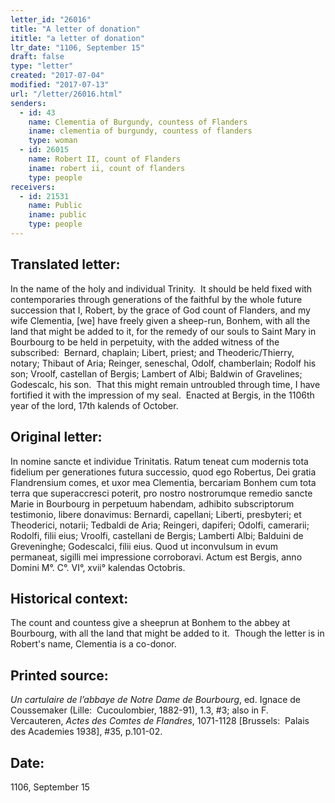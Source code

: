 ```yaml
---
letter_id: "26016"
title: "A letter of donation"
ititle: "a letter of donation"
ltr_date: "1106, September 15"
draft: false
type: "letter"
created: "2017-07-04"
modified: "2017-07-13"
url: "/letter/26016.html"
senders:
  - id: 43
    name: Clementia of Burgundy, countess of Flanders
    iname: clementia of burgundy, countess of flanders
    type: woman
  - id: 26015
    name: Robert II, count of Flanders
    iname: robert ii, count of flanders
    type: people
receivers:
  - id: 21531
    name: Public
    iname: public
    type: people
---
```

<h2> Translated letter:</h2><p>In the name of the holy and individual Trinity.&nbsp; It should be held fixed with contemporaries through generations of the faithful by the whole future succession that I, Robert, by the grace of God count of Flanders, and my wife Clementia, [we] have freely given a sheep-run, Bonhem, with all the land that might be added to it, for the remedy of our souls to Saint Mary in Bourbourg to be held in perpetuity, with the added witness of the subscribed:&nbsp; Bernard, chaplain; Libert, priest; and Theoderic/Thierry, notary; Thibaut of Aria; Reinger, seneschal, Odolf, chamberlain; Rodolf his son; Vroolf, castellan of Bergis; Lambert of Albi; Baldwin of Gravelines; Godescalc, his son.&nbsp; That this might remain untroubled through time, I have fortified it with the impression of my seal.&nbsp; Enacted at Bergis, in the 1106th year of the lord, 17th kalends of October.</p><h2 class="mt-4"> Original letter:</h2><p>In nomine sancte et individue Trinitatis. Ratum teneat cum modernis tota fidelium per generationes futura successio, quod ego Robertus, Dei gratia Flandrensium comes, et uxor mea Clementia, bercariam Bonhem cum tota terra que superaccresci poterit, pro nostro nostrorumque remedio sancte Marie in Bourbourg in perpetuum habendam, adhibito subscriptorum testimonio, libere donavimus: Bernardi, capellani; Liberti, presbyteri; et Theoderici, notarii; Tedbaldi de Aria; Reingeri, dapiferi; Odolfi, camerarii; Rodolfi, filii eius; Vroolfi, castellani de Bergis; Lamberti Albi; Balduini de Greveninghe; Godescalci, filii eius. Quod ut inconvulsum in evum permaneat, sigilli mei impressione corroboravi. Actum est Bergis, anno Domini M°. C°. VI°, xvii° kalendas Octobris.</p><h2 class="mt-4"> Historical context:</h2><p>The count and countess give a sheeprun at Bonhem to the abbey at Bourbourg, with all the land that might be added to it. &nbsp;Though the letter is in Robert's name, Clementia is a co-donor.</p><h2 class="mt-4"> Printed source:</h2><p><i>Un cartulaire de l’abbaye de Notre Dame de Bourbourg</i>, ed. Ignace de Coussemaker (Lille:&nbsp; Cucoulombier, 1882-91), 1.3, #3; also in&nbsp;F. Vercauteren,&nbsp;<i>Actes des Comtes de Flandres</i>, 1071-1128 [Brussels:&nbsp; Palais des Academies 1938], #35, p.101-02.</p><h2 class="mt-4"> Date:</h2>1106, September 15